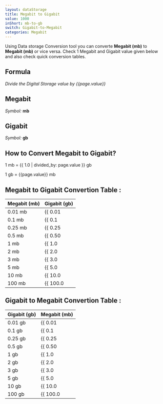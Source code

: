 ```yaml
---
layout: dataStorage
title: Megabit to Gigabit
value: 1000
inShort: mb-to-gb
switch: Gigabit-to-Megabit
categories: Megabit
---
```


Using Data storage Conversion tool you can converte **Megabit (mb)** to **Megabit (mb)** or vice versa. Check 1 Megabit and Gigabit value given below and also check quick conversion tables.

## Formula
*Divide the Digital Storage value by {{page.value}}*

## Megabit
*Symbol:* **mb**

## Gigabit
*Symbol:* **gb**

## How to Convert Megabit to Gigabit?

1 mb = {{ 1.0 | divided_by: page.value }} gb

1 gb = {{page.value}} mb


## Megabit to Gigabit Convertion Table :

| Megabit (mb) | Gigabit (gb) |
| ---- | ---- |
| 0.01 mb | {{ 0.01 | divided_by: page.value }} gb |
| 0.1 mb | {{ 0.1 | divided_by: page.value }} gb |
| 0.25 mb | {{ 0.25 | divided_by: page.value }} gb |
| 0.5 mb | {{ 0.50 | divided_by: page.value }} gb |
| 1 mb | {{ 1.0 | divided_by: page.value }} gb |
| 2 mb | {{ 2.0 | divided_by: page.value }} gb |
| 3 mb | {{ 3.0 | divided_by: page.value }} gb |
| 5 mb | {{ 5.0 | divided_by: page.value }} gb |
| 10 mb | {{ 10.0 | divided_by: page.value }} gb |
| 100 mb | {{ 100.0 | divided_by: page.value }} gb |

## Gigabit to Megabit Convertion Table :

| Gigabit (gb) | Megabit (mb) |
| ---- | ---- |
| 0.01 gb | {{ 0.01 | times: page.value }} mb |
| 0.1 gb | {{ 0.1 | times: page.value }} mb |
| 0.25 gb | {{ 0.25 | times: page.value }} mb |
| 0.5 gb | {{ 0.50 | times: page.value }} mb |
| 1 gb | {{ 1.0 | times: page.value }} mb |
| 2 gb | {{ 2.0 | times: page.value }} mb |
| 3 gb | {{ 3.0 | times: page.value }} mb |
| 5 gb | {{ 5.0 | times: page.value }} mb |
| 10 gb | {{ 10.0 | times: page.value }} mb |
| 100 gb | {{ 100.0 | times: page.value }} mb |


<script>
document.getElementById('selectInput')[6].selected = true
document.getElementById('selectOutput')[10].selected = true
</script>
